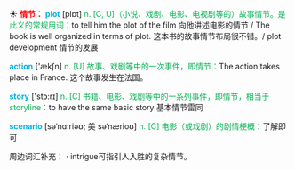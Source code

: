 ☀ <font color="red">**情节：**</font>
<font color="sky blue">**plot**</font> [plɒt] 
<font color="#00b050">n. [C, U]（小说、戏剧、电影、电视剧等的）故事情节。是此义的常规用词：</font>to tell him the plot of the film 向他讲述电影的情节 / The book is well organized in terms of plot. 这本书的故事情节布局很不错。/ plot development 情节的发展

<font color="sky blue">**action**</font> ['ækʃn] 
<font color="#00b050">n. [U] 故事、戏剧等中的一次事件，即情节：</font>The action takes place in France. 这个故事发生在法国。

<font color="sky blue">**story**</font> ['stɔ:rɪ] 
<font color="#00b050">n. [C] 书籍、电影、戏剧等中的一系列事件，即情节，相当于storyline：</font>to have the same basic story 基本情节雷同
           
<font color="sky blue">**scenario**</font> [səˈnɑ:riəʊ; 美 səˈnærioʊ]
<font color="#00b050">n. [C] 电影（或戏剧）的剧情梗概：</font>了解即可

周边词汇补充：
· intrigue可指引人入胜的复杂情节。

